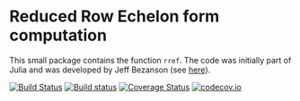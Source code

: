 # Reduced Row Echelon form computation

This small package contains the function `rref`.
The code was initially part of Julia and was developed by Jeff Bezanson (see [here](https://github.com/JuliaLang/julia/pull/9804)).

[![Build Status](https://travis-ci.org/blegat/RowEchelon.jl.svg?branch=master)](https://travis-ci.org/blegat/RowEchelon.jl)
[![Build status](https://ci.appveyor.com/api/projects/status/h4q97x5fnhx20wnk/branch/master?svg=true)](https://ci.appveyor.com/project/blegat/rowechelon-jl/branch/master)
[![Coverage Status](https://coveralls.io/repos/blegat/RowEchelon.jl/badge.svg?branch=master&service=github)](https://coveralls.io/github/blegat/RowEchelon.jl?branch=master)
[![codecov.io](http://codecov.io/github/blegat/RowEchelon.jl/coverage.svg?branch=master)](http://codecov.io/github/blegat/RowEchelon.jl?branch=master)
